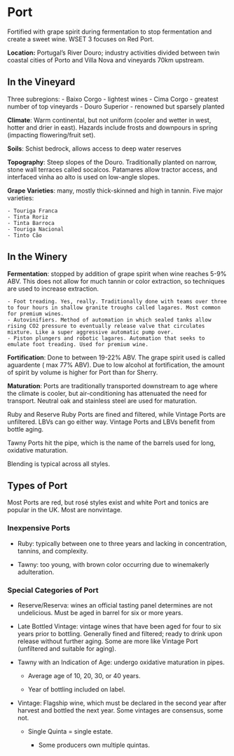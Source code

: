 # Port

Fortified with grape spirit during fermentation to stop fermentation and create a sweet wine. WSET 3 focuses on Red Port.

**Location:** Portugal’s River Douro; industry activities divided between twin coastal cities of Porto and Villa Nova and vineyards 70km upstream.

## In the Vineyard

Three subregions:
	- Baixo Corgo - lightest wines
	- Cima Corgo - greatest number of top vineyards
	- Douro Superior - renowned but sparsely planted

**Climate**: Warm continental, but not uniform (cooler and wetter in west, hotter and drier in east). Hazards include frosts and downpours in spring (impacting flowering/fruit set).

**Soils**: Schist bedrock, allows access to deep water reserves

**Topography**: Steep slopes of the Douro. Traditionally planted on narrow, stone wall terraces called socalcos. Patamares allow tractor access, and interfaced vinha ao alto is used on low-angle slopes.

**Grape Varieties**: many, mostly thick-skinned and high in tannin. Five major varieties:
	
	- Touriga Franca
	- Tinta Roriz
	- Tinta Barroca
	- Touriga Nacional
	- Tinto Cão

## In the Winery

**Fermentation**: stopped by addition of grape spirit when wine reaches 5-9% ABV. This does not allow for much tannin or color extraction, so techniques are used to increase extraction.
	
	- Foot treading. Yes, really. Traditionally done with teams over three to four hours in shallow granite troughs called lagares. Most common for premium wines.
	- Autovinifiers. Method of automation in which sealed tanks allow rising CO2 pressure to eventually release valve that circulates mixture. Like a super aggressive automatic pump over.
	- Piston plungers and robotic lagares. Automation that seeks to emulate foot treading. Used for premium wine.

**Fortification**: Done to between 19-22% ABV. The grape spirit used is called aguardente ( max 77% ABV). Due to low alcohol at fortification, the amount of spirit by volume is higher for Port than for Sherry.

**Maturation**: Ports are traditionally transported downstream to age where the climate is cooler, but air-conditioning has attenuated the need for transport. Neutral oak and stainless steel are used for maturation. 

Ruby and Reserve Ruby Ports are fined and filtered, while Vintage Ports are unfiltered. LBVs can go either way. Vintage Ports and LBVs benefit from bottle aging. 

Tawny Ports hit the pipe, which is the name of the barrels used for long, oxidative maturation. 

Blending is typical across all styles.

## Types of Port

Most Ports are red, but rosé styles exist and white Port and tonics are popular in the UK. Most are nonvintage.

### Inexpensive Ports

- Ruby: typically between one to three years and lacking in concentration, tannins, and complexity.

- Tawny: too young, with brown color occurring due to winemakerly adulteration.

### Special Categories of Port

- Reserve/Reserva: wines an official tasting panel determines are not undelicious. Must be aged in barrel for six or more years.
  
- Late Bottled Vintage: vintage wines that have been aged for four to six years prior to bottling. Generally fined and filtered; ready to drink upon release without further aging. Some are more like Vintage Port (unfiltered and suitable for aging).

- Tawny with an Indication of Age: undergo oxidative maturation in pipes.
	
	- Average age of 10, 20, 30, or 40 years.
	
	- Year of bottling included on label.

- Vintage: Flagship wine, which must be declared in the second year after harvest and bottled the next year. Some vintages are consensus, some not.
	
	- Single Quinta = single estate.
		
		- Some producers own multiple quintas.